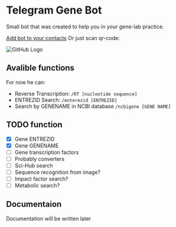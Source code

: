 # Telegram Gene Bot
Small bot that was created to help you in your gene-lab practice.

[Add bot to your contacts](http://telegram.me/genetics_bot)
Or just scan qr-code:

![GitHub Logo](https://chart.googleapis.com/chart?cht=qr&chl=http%3A%2F%2Ftelegram.me%2Fgenetics_bot&chs=180x180&choe=UTF-8&chld=L|2)


## Avalible functions

For now he can:
- Reverse Transcription: ```/RT [nucleotide sequence]```
- ENTREZID Search: ```/enterezid [ENTREZID]```
- Search by GENENAME in NCBI database ```/ncbigene [GENE NAME] ```

## TODO function
- [x] Gene ENTREZID
- [x] Gene GENENAME
- [ ] Gene transcription factors
- [ ] Probably converters
- [ ] Sci-Hub search
- [ ] Sequence recognition from image?
- [ ] Impact factor search?
- [ ] Metabolic search?
## Documentaion

Documentation will be written later
